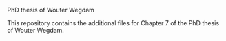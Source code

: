 PhD thesis of Wouter Wegdam

This repository contains the additional files for Chapter 7 of the PhD thesis of Wouter Wegdam.

